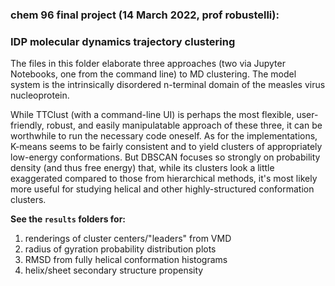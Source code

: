 ### chem 96 final project (14 March 2022, prof robustelli):
### IDP molecular dynamics trajectory clustering

The files in this folder elaborate three approaches (two via Jupyter Notebooks, one from the command line) to MD clustering. The model system is the intrinsically disordered n-terminal domain of the measles virus nucleoprotein.

While TTClust (with a command-line UI) is perhaps the most flexible, user-friendly, robust, and easily manipulatable approach of these three, it can be worthwhile to run the necessary code oneself. As for the implementations, K-means seems to be fairly consistent and to yield clusters of appropriately low-energy conformations. But DBSCAN focuses so strongly on probability density (and thus free energy) that, while its clusters look a little exaggerated compared to those from hierarchical methods, it's most likely more useful for studying helical and other highly-structured conformation clusters.

__See the `results` folders for:__
1) renderings of cluster centers/"leaders" from VMD
2) radius of gyration probability distribution plots
3) RMSD from fully helical conformation histograms
4) helix/sheet secondary structure propensity
